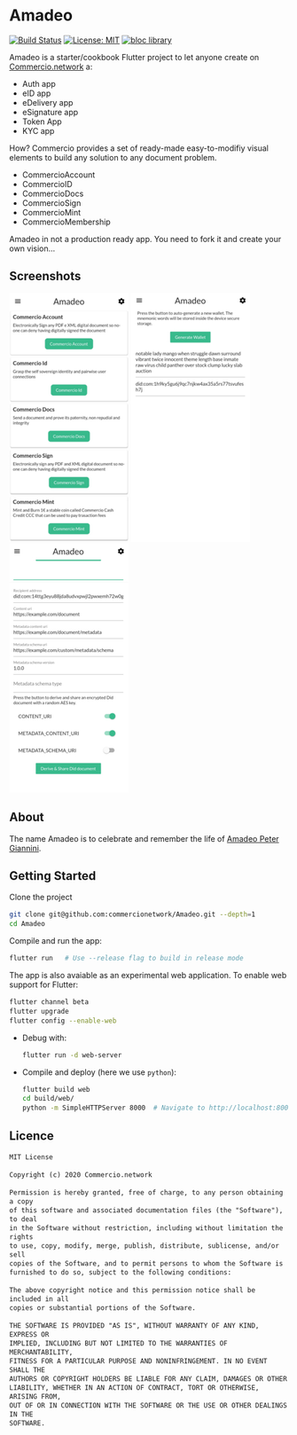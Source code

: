 # Amadeo

[![Build Status](https://travis-ci.com/commercionetwork/Amadeo.svg?branch=master)](https://travis-ci.com/commercionetwork/Amadeo)
[![License: MIT](https://img.shields.io/badge/license-MIT-purple.svg)](https://opensource.org/licenses/MIT)
[![bloc library](https://tinyurl.com/bloc-library)](https://pub.dev/packages/bloc)

Amadeo is a starter/cookbook Flutter project to let anyone create on [Commercio.network](https://commercio.network/) a:

* Auth app
* eID app
* eDelivery app
* eSignature app
* Token App
* KYC app
  
How? Commercio provides a set of ready-made easy-to-modifiy visual elements to build any solution to any document problem.  

* CommercioAccount
* CommercioID
* CommercioDocs
* CommercioSign
* CommercioMint
* CommercioMembership

Amadeo in not a production ready app. You need to fork it and create your own vision...

## Screenshots

[![Amadeo Screen 1](docs/images/screenshots/Amadeo_App_screen_1_small.jpg)](docs/images/screenshots/Amadeo_App_screen_1.jpg)
[![Amadeo Screen 2](docs/images/screenshots/Amadeo_App_screen_2_small.jpg)](docs/images/screenshots/Amadeo_App_screen_2.jpg)
[![Amadeo Screen 3](docs/images/screenshots/Amadeo_App_screen_3_small.jpg)](docs/images/screenshots/Amadeo_App_screen_3.jpg)

## About

The name Amadeo is to celebrate and remember the life of [Amadeo Peter Giannini](https://en.wikipedia.org/wiki/Amadeo_Giannini).

## Getting Started

Clone the project

```bash
git clone git@github.com:commercionetwork/Amadeo.git --depth=1
cd Amadeo
```

Compile and run the app:

```bash
flutter run   # Use --release flag to build in release mode
```

The app is also avaiable as an experimental web application. To enable web support for Flutter:
```bash
flutter channel beta
flutter upgrade
flutter config --enable-web
```

* Debug with:
  ```bash
  flutter run -d web-server
  ```
* Compile and deploy (here we use `python`):
  ```bash
  flutter build web
  cd build/web/
  python -m SimpleHTTPServer 8000  # Navigate to http://localhost:8000/
  ```

## Licence

```
MIT License

Copyright (c) 2020 Commercio.network

Permission is hereby granted, free of charge, to any person obtaining a copy
of this software and associated documentation files (the "Software"), to deal
in the Software without restriction, including without limitation the rights
to use, copy, modify, merge, publish, distribute, sublicense, and/or sell
copies of the Software, and to permit persons to whom the Software is
furnished to do so, subject to the following conditions:

The above copyright notice and this permission notice shall be included in all
copies or substantial portions of the Software.

THE SOFTWARE IS PROVIDED "AS IS", WITHOUT WARRANTY OF ANY KIND, EXPRESS OR
IMPLIED, INCLUDING BUT NOT LIMITED TO THE WARRANTIES OF MERCHANTABILITY,
FITNESS FOR A PARTICULAR PURPOSE AND NONINFRINGEMENT. IN NO EVENT SHALL THE
AUTHORS OR COPYRIGHT HOLDERS BE LIABLE FOR ANY CLAIM, DAMAGES OR OTHER
LIABILITY, WHETHER IN AN ACTION OF CONTRACT, TORT OR OTHERWISE, ARISING FROM,
OUT OF OR IN CONNECTION WITH THE SOFTWARE OR THE USE OR OTHER DEALINGS IN THE
SOFTWARE.
```
